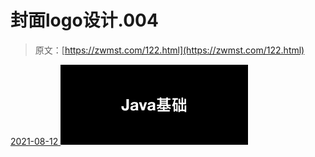 <!--yml
category: 未分类
date: 0001-01-01 00:00:00
--->

# 封面logo设计.004

> 原文：[https://zwmst.com/122.html](https://zwmst.com/122.html)

   [ <time datetime="2021-08-12T09:21:16+08:00"> 2021-08-12 </time> ](https://zwmst.com/%e5%b0%81%e9%9d%a2logo%e8%ae%be%e8%ae%a1-004)  [![](img/3524aa927683a8a99f1e1a8c5eaf06a1.png)](https://zwmst.com/wp-content/uploads/2021/08/1628731276-c31be149143d7d2.jpeg)